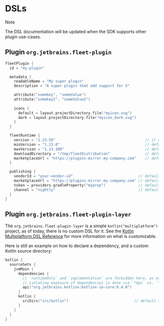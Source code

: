 # DSLs

> [!NOTE]
> The DSL documentation will be updated when the SDK supports other plugin use-cases.

## Plugin `org.jetbrains.fleet-plugin`

```kotlin
fleetPlugin {
  id = "my.plugin"

  metadata {
    readableName = "My super plugin"
    description = "A super plugin that add support for X"

    attribute("somekey", "someValue")
    attribute("somekey2", "someValue2")
    
    icons {
      default = layout.projectDirectory.file("myicon.svg")
      dark = layout.projectDirectory.file("myicon_dark.svg")
    }
  }

  fleetRuntime {
    version = "1.23.59"                                         // if not specified, configuration will fail stating which is the latest public preview version
    minVersion = "1.23.0"                                       // default = fleetRuntime.version
    maxVersion = "1.23.100"                                     // default = fleetRuntime.version.replacePatch("9999")
    downloadDirectory = "/tmp/fleetDistribution"                // default = `<os cache dir>/JetBrains/org.jetbrains.fleet-plugin` (see DSL KDoc for more details)
    marketplaceUrl = "https://plugins-mirror.my-company.com"    // default = "https://plugins.jetbrains.com"
  }

  publishing {
    vendorId = "your-vendor-id"                              // default = inferred using a query to Marketplace using specified `publishing.token`
    marketplaceUrl = "https://plugins-mirror.my-company.com" // default = "https://plugins.jetbrains.com"
    token = providers.gradleProperty("myprop")               // default = value of `org.jetbrains.fleet-plugin.marketplaceUploadToken` Gradle property
    channel = "nightly"                                      // default = value of `org.jetbrains.fleet-plugin.marketplaceUploadChannel` Gradle property if set, `stable` otherwise
  }
}
```

## Plugin `org.jetbrains.fleet-plugin-layer`

The `org.jetbrains.fleet-plugin-layer` is a simple `kotlin("multiplatform")` project, as of today, there is no custom DSL for it.
See the [Kotlin Multiplatform DSL Reference][kotlin:multiplatform-dsl] for more information on what is customizable.

Here is still an example on how to declare a dependency, and a custom Kotlin source directory:

```kotlin
kotlin {
  sourceSets {
    jvmMain {
      dependencies {
        // `runtimeOnly` and `implementation` are forbidden here, as every dependency behaves as an `api` in Fleet runtime
        // isolating exposure of dependencies is done via `*Api` vs. `*Impl` layers, please see the section above explaining it.
        api("org.jetbrains.kotlinx:kotlinx-io-core:0.4.0")
      }
      kotlin {
        srcDirs("src/kotlin")                              // default = "src/jvmMain/kotlin"
      }
    }
  }
}
```

[kotlin:multiplatform-dsl]: https://kotlinlang.org/docs/multiplatform-dsl-reference.html
